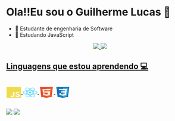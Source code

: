 <h1> Ola!!Eu sou o Guilherme Lucas 👋 </h1>

- 🔭 Estudante de engenharia de Software
- 🌱 Estudando JavaScript

 <div align="center">
  <a href="https://github.com/Guilfreitas">
  <img height="180em" src="https://github-readme-stats.vercel.app/api?username=Guilfreitas&show_icons=true&theme=algolia&include_all_commits=true&count_private=true"/>
  <img height="180em" src="https://github-readme-stats.vercel.app/api/top-langs/?username=Guilfreitas&layout=compact&langs_count=7&theme=algolia"/>
</div>
  <h2>Linguagens que estou aprendendo 💻 </h2>

<div style="display: inline_block"><br>
  <img align="center" alt="Rafa-Js" height="30" width="40" src="https://raw.githubusercontent.com/devicons/devicon/master/icons/javascript/javascript-plain.svg">
  <img align="center" alt="Rafa-React" height="30" width="40" src="https://raw.githubusercontent.com/devicons/devicon/master/icons/react/react-original.svg">
  <img align="center" alt="Rafa-HTML" height="30" width="40" src="https://raw.githubusercontent.com/devicons/devicon/master/icons/html5/html5-original.svg">
  <img align="center" alt="Rafa-CSS" height="30" width="40" src="https://raw.githubusercontent.com/devicons/devicon/master/icons/css3/css3-original.svg">
  </div>
  
  ##
  
  <div>
   <a href = "mailto:guilherme.lfreitas01@gmail.com"><img src="https://img.shields.io/badge/-Gmail-%23333?style=for-the-badge&logo=gmail&logoColor=white" target="_blank"></a>
  <a href=https://www.linkedin.com/in/guilherme-lucas-205b50203?lipi=urn%3Ali%3Apage%3Ad_flagship3_profile_view_base_contact_details%3B5qq72Sa6TM6utUm7HsLRxQ%3D%3D target="_blank"><img src="https://img.shields.io/badge/-LinkedIn-%230077B5?style=for-the-badge&logo=linkedin&logoColor=white" target="_blank"></a> 
  </div>
  

 
